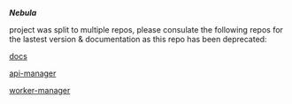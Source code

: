 ***Nebula***

project was split to multiple repos, please consulate the following repos for the lastest version & documentation as this repo has been deprecated:

[docs](https://github.com/nebula-orchestrator/docs)

[api-manager](https://github.com/nebula-orchestrator/api-manager)

[worker-manager](https://github.com/nebula-orchestrator/worker-manager)

